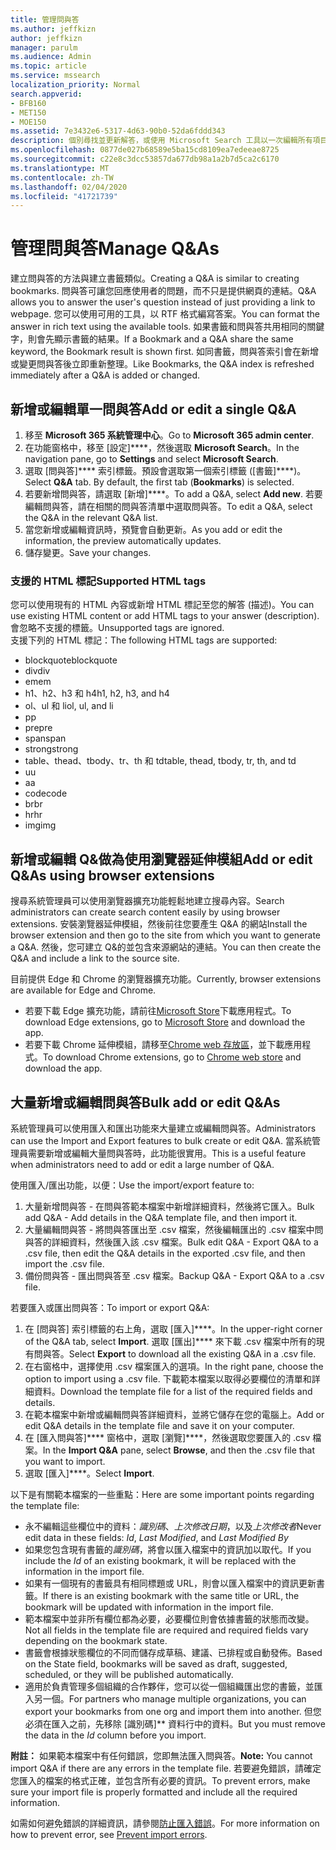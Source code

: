 ```yaml
---
title: 管理問與答
ms.author: jeffkizn
author: jeffkizn
manager: parulm
ms.audience: Admin
ms.topic: article
ms.service: mssearch
localization_priority: Normal
search.appverid:
- BFB160
- MET150
- MOE150
ms.assetid: 7e3432e6-5317-4d63-90b0-52da6fddd343
description: 個別尋找並更新解答，或使用 Microsoft Search 工具以一次編輯所有項目
ms.openlocfilehash: 0877de027b68589e5ba15cd8109ea7edeeae8725
ms.sourcegitcommit: c22e8c3dcc53857da677db98a1a2b7d5ca2c6170
ms.translationtype: MT
ms.contentlocale: zh-TW
ms.lasthandoff: 02/04/2020
ms.locfileid: "41721739"
---
```

# <a name="manage-qas"></a><span data-ttu-id="de302-103">管理問與答</span><span class="sxs-lookup"><span data-stu-id="de302-103">Manage Q&As</span></span>

<span data-ttu-id="de302-104">建立問與答的方法與建立書籤類似。</span><span class="sxs-lookup"><span data-stu-id="de302-104">Creating a Q&A is similar to creating bookmarks.</span></span> <span data-ttu-id="de302-105">問與答可讓您回應使用者的問題，而不只是提供網頁的連結。</span><span class="sxs-lookup"><span data-stu-id="de302-105">Q&A allows you to answer the user's question instead of just providing a link to webpage.</span></span> <span data-ttu-id="de302-106">您可以使用可用的工具，以 RTF 格式編寫答案。</span><span class="sxs-lookup"><span data-stu-id="de302-106">You can format the answer in rich text using the available tools.</span></span> <span data-ttu-id="de302-107">如果書籤和問與答共用相同的關鍵字，則會先顯示書籤的結果。</span><span class="sxs-lookup"><span data-stu-id="de302-107">If a Bookmark and a Q&A share the same keyword, the Bookmark result is shown first.</span></span> <span data-ttu-id="de302-108">如同書籤，問與答索引會在新增或變更問與答後立即重新整理。</span><span class="sxs-lookup"><span data-stu-id="de302-108">Like Bookmarks, the Q&A index is refreshed immediately after a Q&A is added or changed.</span></span>

## <a name="add-or-edit-a-single-qa"></a><span data-ttu-id="de302-109">新增或編輯單一問與答</span><span class="sxs-lookup"><span data-stu-id="de302-109">Add or edit a single Q&A</span></span>

1. <span data-ttu-id="de302-110">移至 **Microsoft 365 系統管理中心**。</span><span class="sxs-lookup"><span data-stu-id="de302-110">Go to **Microsoft 365 admin center**.</span></span>
1. <span data-ttu-id="de302-111">在功能窗格中，移至 [設定]\*\*\*\*，然後選取 **Microsoft Search**。</span><span class="sxs-lookup"><span data-stu-id="de302-111">In the navigation pane, go to **Settings** and select **Microsoft Search**.</span></span>
1. <span data-ttu-id="de302-112">選取 [問與答]\*\*\*\* 索引標籤。預設會選取第一個索引標籤 ([書籤]\*\*\*\*)。</span><span class="sxs-lookup"><span data-stu-id="de302-112">Select **Q&A** tab. By default, the first tab (**Bookmarks**) is selected.</span></span>
1. <span data-ttu-id="de302-113">若要新增問與答，請選取 [新增]\*\*\*\*。</span><span class="sxs-lookup"><span data-stu-id="de302-113">To add a Q&A, select **Add new**.</span></span>
<span data-ttu-id="de302-114">若要編輯問與答，請在相關的問與答清單中選取問與答。</span><span class="sxs-lookup"><span data-stu-id="de302-114">To edit a Q&A, select the Q&A in the relevant Q&A list.</span></span>
1. <span data-ttu-id="de302-115">當您新增或編輯資訊時，預覽會自動更新。</span><span class="sxs-lookup"><span data-stu-id="de302-115">As you add or edit the information, the preview automatically updates.</span></span>
1. <span data-ttu-id="de302-116">儲存變更。</span><span class="sxs-lookup"><span data-stu-id="de302-116">Save your changes.</span></span>

### <a name="supported-html-tags"></a><span data-ttu-id="de302-117">支援的 HTML 標記</span><span class="sxs-lookup"><span data-stu-id="de302-117">Supported HTML tags</span></span>

<span data-ttu-id="de302-118">您可以使用現有的 HTML 內容或新增 HTML 標記至您的解答 (描述)。</span><span class="sxs-lookup"><span data-stu-id="de302-118">You can use existing HTML content or add HTML tags to your answer (description).</span></span> <span data-ttu-id="de302-119">會忽略不支援的標籤。</span><span class="sxs-lookup"><span data-stu-id="de302-119">Unsupported tags are ignored.</span></span>  
<span data-ttu-id="de302-120">支援下列的 HTML 標記：</span><span class="sxs-lookup"><span data-stu-id="de302-120">The following HTML tags are supported:</span></span>

- <span data-ttu-id="de302-121">blockquote</span><span class="sxs-lookup"><span data-stu-id="de302-121">blockquote</span></span>
- <span data-ttu-id="de302-122">div</span><span class="sxs-lookup"><span data-stu-id="de302-122">div</span></span>
- <span data-ttu-id="de302-123">em</span><span class="sxs-lookup"><span data-stu-id="de302-123">em</span></span>
- <span data-ttu-id="de302-124">h1、h2、h3 和 h4</span><span class="sxs-lookup"><span data-stu-id="de302-124">h1, h2, h3, and h4</span></span>
- <span data-ttu-id="de302-125">ol、ul 和 li</span><span class="sxs-lookup"><span data-stu-id="de302-125">ol, ul, and li</span></span>
- <span data-ttu-id="de302-126">p</span><span class="sxs-lookup"><span data-stu-id="de302-126">p</span></span>
- <span data-ttu-id="de302-127">pre</span><span class="sxs-lookup"><span data-stu-id="de302-127">pre</span></span>
- <span data-ttu-id="de302-128">span</span><span class="sxs-lookup"><span data-stu-id="de302-128">span</span></span>
- <span data-ttu-id="de302-129">strong</span><span class="sxs-lookup"><span data-stu-id="de302-129">strong</span></span>
- <span data-ttu-id="de302-130">table、thead、tbody、tr、th 和 td</span><span class="sxs-lookup"><span data-stu-id="de302-130">table, thead, tbody, tr, th, and td</span></span>
- <span data-ttu-id="de302-131">u</span><span class="sxs-lookup"><span data-stu-id="de302-131">u</span></span>
- <span data-ttu-id="de302-132">a</span><span class="sxs-lookup"><span data-stu-id="de302-132">a</span></span>
- <span data-ttu-id="de302-133">code</span><span class="sxs-lookup"><span data-stu-id="de302-133">code</span></span>
- <span data-ttu-id="de302-134">br</span><span class="sxs-lookup"><span data-stu-id="de302-134">br</span></span>
- <span data-ttu-id="de302-135">hr</span><span class="sxs-lookup"><span data-stu-id="de302-135">hr</span></span>
- <span data-ttu-id="de302-136">img</span><span class="sxs-lookup"><span data-stu-id="de302-136">img</span></span>

## <a name="add-or-edit-qas-using-browser-extensions"></a><span data-ttu-id="de302-137">新增或編輯 Q&做為使用瀏覽器延伸模組</span><span class="sxs-lookup"><span data-stu-id="de302-137">Add or edit Q&As using browser extensions</span></span>

<span data-ttu-id="de302-138">搜尋系統管理員可以使用瀏覽器擴充功能輕鬆地建立搜尋內容。</span><span class="sxs-lookup"><span data-stu-id="de302-138">Search administrators can create search content easily by using browser extensions.</span></span> <span data-ttu-id="de302-139">安裝瀏覽器延伸模組，然後前往您要產生 Q&A 的網站</span><span class="sxs-lookup"><span data-stu-id="de302-139">Install the browser extension and then go to the site from which you want to generate a Q&A.</span></span> <span data-ttu-id="de302-140">然後，您可建立 Q&的並包含來源網站的連結。</span><span class="sxs-lookup"><span data-stu-id="de302-140">You can then create the Q&A and include a link to the source site.</span></span>

<span data-ttu-id="de302-141">目前提供 Edge 和 Chrome 的瀏覽器擴充功能。</span><span class="sxs-lookup"><span data-stu-id="de302-141">Currently, browser extensions are available for Edge and Chrome.</span></span>

- <span data-ttu-id="de302-142">若要下載 Edge 擴充功能，請前往[Microsoft Store](https://www.microsoft.com/p/microsoft-search-content-creator/9nrqdbcbwq55?activetab=pivot:overviewtab)下載應用程式。</span><span class="sxs-lookup"><span data-stu-id="de302-142">To download Edge extensions, go to [Microsoft Store](https://www.microsoft.com/p/microsoft-search-content-creator/9nrqdbcbwq55?activetab=pivot:overviewtab) and download the app.</span></span>
- <span data-ttu-id="de302-143">若要下載 Chrome 延伸模組，請移至[Chrome web 存放區](https://chrome.google.com/webstore/detail/microsoft-search-content/nocnablpaoeecfmfnjoheefkogmleipm)，並下載應用程式。</span><span class="sxs-lookup"><span data-stu-id="de302-143">To download Chrome extensions, go to [Chrome web store](https://chrome.google.com/webstore/detail/microsoft-search-content/nocnablpaoeecfmfnjoheefkogmleipm) and download the app.</span></span>

## <a name="bulk-add-or-edit-qas"></a><span data-ttu-id="de302-144">大量新增或編輯問與答</span><span class="sxs-lookup"><span data-stu-id="de302-144">Bulk add or edit Q&As</span></span>

<span data-ttu-id="de302-145">系統管理員可以使用匯入和匯出功能來大量建立或編輯問與答。</span><span class="sxs-lookup"><span data-stu-id="de302-145">Administrators can use the Import and Export features to bulk create or edit Q&A.</span></span> <span data-ttu-id="de302-146">當系統管理員需要新增或編輯大量問與答時，此功能很實用。</span><span class="sxs-lookup"><span data-stu-id="de302-146">This is a useful feature when administrators need to add or edit a large number of Q&A.</span></span>

<span data-ttu-id="de302-147">使用匯入/匯出功能，以便：</span><span class="sxs-lookup"><span data-stu-id="de302-147">Use the import/export feature to:</span></span>

1. <span data-ttu-id="de302-148">大量新增問與答 - 在問與答範本檔案中新增詳細資料，然後將它匯入。</span><span class="sxs-lookup"><span data-stu-id="de302-148">Bulk add Q&A - Add details in the Q&A template file, and then import it.</span></span>
1. <span data-ttu-id="de302-149">大量編輯問與答 - 將問與答匯出至 .csv 檔案，然後編輯匯出的 .csv 檔案中問與答的詳細資料，然後匯入該 .csv 檔案。</span><span class="sxs-lookup"><span data-stu-id="de302-149">Bulk edit Q&A - Export Q&A to a .csv file, then edit the Q&A details in the exported .csv file, and then import the .csv file.</span></span>
1. <span data-ttu-id="de302-150">備份問與答 - 匯出問與答至 .csv 檔案。</span><span class="sxs-lookup"><span data-stu-id="de302-150">Backup Q&A - Export Q&A to a .csv file.</span></span>

<span data-ttu-id="de302-151">若要匯入或匯出問與答：</span><span class="sxs-lookup"><span data-stu-id="de302-151">To import or export Q&A:</span></span>

1. <span data-ttu-id="de302-152">在 [問與答] 索引標籤的右上角，選取 [匯入]\*\*\*\*。</span><span class="sxs-lookup"><span data-stu-id="de302-152">In the upper-right corner of the Q&A tab, select **Import**.</span></span>
<span data-ttu-id="de302-153">選取 [匯出]\*\*\*\* 來下載 .csv 檔案中所有的現有問與答。</span><span class="sxs-lookup"><span data-stu-id="de302-153">Select **Export** to download all the existing Q&A in a .csv file.</span></span>
1. <span data-ttu-id="de302-154">在右窗格中，選擇使用 .csv 檔案匯入的選項。</span><span class="sxs-lookup"><span data-stu-id="de302-154">In the right pane, choose the option to import using a .csv file.</span></span>
<span data-ttu-id="de302-155">下載範本檔案以取得必要欄位的清單和詳細資料。</span><span class="sxs-lookup"><span data-stu-id="de302-155">Download the template file for a list of the required fields and details.</span></span>
1. <span data-ttu-id="de302-156">在範本檔案中新增或編輯問與答詳細資料，並將它儲存在您的電腦上。</span><span class="sxs-lookup"><span data-stu-id="de302-156">Add or edit Q&A details in the template file and save it on your computer.</span></span>
1. <span data-ttu-id="de302-157">在 [匯入問與答]\*\*\*\* 窗格中，選取 [瀏覽]\*\*\*\*，然後選取您要匯入的 .csv 檔案。</span><span class="sxs-lookup"><span data-stu-id="de302-157">In the **Import Q&A** pane, select **Browse**, and then the .csv file that you want to import.</span></span>
1. <span data-ttu-id="de302-158">選取 [匯入]\*\*\*\*。</span><span class="sxs-lookup"><span data-stu-id="de302-158">Select **Import**.</span></span>

<span data-ttu-id="de302-159">以下是有關範本檔案的一些重點：</span><span class="sxs-lookup"><span data-stu-id="de302-159">Here are some important points regarding the template file:</span></span>

- <span data-ttu-id="de302-160">永不編輯這些欄位中的資料：*識別碼*、*上次修改日期*，以及*上次修改者*</span><span class="sxs-lookup"><span data-stu-id="de302-160">Never edit data in these fields: *Id*, *Last Modified*, and *Last Modified By*</span></span>
- <span data-ttu-id="de302-161">如果您包含現有書籤的*識別碼*，將會以匯入檔案中的資訊加以取代。</span><span class="sxs-lookup"><span data-stu-id="de302-161">If you include the *Id* of an existing bookmark, it will be replaced with the information in the import file.</span></span>
- <span data-ttu-id="de302-162">如果有一個現有的書籤具有相同標題或 URL，則會以匯入檔案中的資訊更新書籤。</span><span class="sxs-lookup"><span data-stu-id="de302-162">If there is an existing bookmark with the same title or URL, the bookmark will be updated with information in the import file.</span></span>
- <span data-ttu-id="de302-163">範本檔案中並非所有欄位都為必要，必要欄位則會依據書籤的狀態而改變。</span><span class="sxs-lookup"><span data-stu-id="de302-163">Not all fields in the template file are required and required fields vary depending on the bookmark state.</span></span>
- <span data-ttu-id="de302-164">書籤會根據狀態欄位的不同而儲存成草稿、建議、已排程或自動發佈。</span><span class="sxs-lookup"><span data-stu-id="de302-164">Based on the State field, bookmarks will be saved as draft, suggested, scheduled, or they will be published automatically.</span></span>
- <span data-ttu-id="de302-165">適用於負責管理多個組織的合作夥伴，您可以從一個組織匯出您的書籤，並匯入另一個。</span><span class="sxs-lookup"><span data-stu-id="de302-165">For partners who manage multiple organizations, you can export your bookmarks from one org and import them into another.</span></span> <span data-ttu-id="de302-166">但您必須在匯入之前，先移除 [識別碼]\*\* 資料行中的資料。</span><span class="sxs-lookup"><span data-stu-id="de302-166">But you must remove the data in the *Id* column before you import.</span></span>

<span data-ttu-id="de302-167">**附註：** 如果範本檔案中有任何錯誤，您即無法匯入問與答。</span><span class="sxs-lookup"><span data-stu-id="de302-167">**Note:** You cannot import Q&A if there are any errors in the template file.</span></span> <span data-ttu-id="de302-168">若要避免錯誤，請確定您匯入的檔案的格式正確，並包含所有必要的資訊。</span><span class="sxs-lookup"><span data-stu-id="de302-168">To prevent errors, make sure your import file is properly formatted and include all the required information.</span></span>

<span data-ttu-id="de302-169">如需如何避免錯誤的詳細資訊，請參閱[防止匯入錯誤](manage-bookmarks.md#prevent-import-errors)。</span><span class="sxs-lookup"><span data-stu-id="de302-169">For more information on how to prevent error, see [Prevent import errors](manage-bookmarks.md#prevent-import-errors).</span></span>
